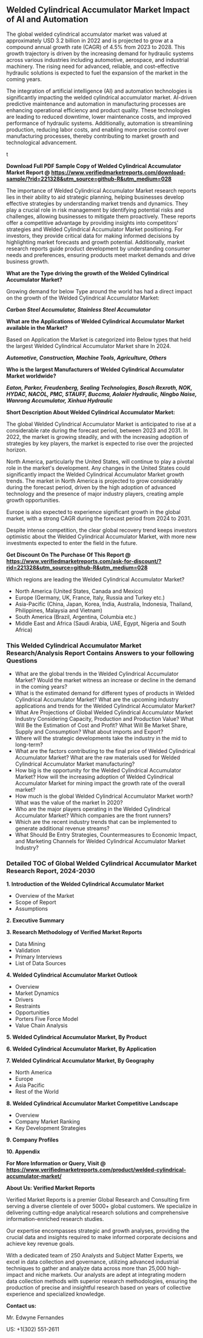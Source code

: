 <h2>Welded Cylindrical Accumulator Market Impact of AI and Automation</h2><p>The global welded cylindrical accumulator market was valued at approximately USD 3.2 billion in 2022 and is projected to grow at a compound annual growth rate (CAGR) of 4.5% from 2023 to 2028. This growth trajectory is driven by the increasing demand for hydraulic systems across various industries including automotive, aerospace, and industrial machinery. The rising need for advanced, reliable, and cost-effective hydraulic solutions is expected to fuel the expansion of the market in the coming years.</p><p>The integration of artificial intelligence (AI) and automation technologies is significantly impacting the welded cylindrical accumulator market. AI-driven predictive maintenance and automation in manufacturing processes are enhancing operational efficiency and product quality. These technologies are leading to reduced downtime, lower maintenance costs, and improved performance of hydraulic systems. Additionally, automation is streamlining production, reducing labor costs, and enabling more precise control over manufacturing processes, thereby contributing to market growth and technological advancement.</p>t</p><p id="" class=""><strong>Download Full PDF Sample Copy of Welded Cylindrical Accumulator Market Report @ <a href="https://www.verifiedmarketreports.com/download-sample/?rid=221328&utm_source=github-R&utm_medium=028" target="_blank">https://www.verifiedmarketreports.com/download-sample/?rid=221328&utm_source=github-R&utm_medium=028</a></strong></p><p>The importance of&nbsp;Welded Cylindrical Accumulator Market research reports lies in their ability to aid strategic planning, helping businesses develop effective strategies by understanding market trends and dynamics. They play a crucial role in risk management by identifying potential risks and challenges, allowing businesses to mitigate them proactively. These reports offer a competitive advantage by providing insights into competitors' strategies and Welded Cylindrical Accumulator Market positioning. For investors, they provide critical data for making informed decisions by highlighting market forecasts and growth potential. Additionally, market research reports guide product development by understanding consumer needs and preferences, ensuring products meet market demands and drive business growth.</p><p><strong>What are the&nbsp;Type driving the growth of the Welded Cylindrical Accumulator Market?</strong></p><p id="" class="">Growing demand for below Type around the world has had a direct impact on the growth of the Welded Cylindrical Accumulator Market:</p><em><strong>Carbon Steel Accumulator, Stainless Steel Accumulator</strong></em></p><strong>What are the&nbsp;Applications&nbsp;of Welded Cylindrical Accumulator Market available in the Market?</strong></p><p id="" class="">Based on Application the Market is categorized into Below types that held the largest Welded Cylindrical Accumulator Market share In 2024.</p><em><strong>Automotive, Construction, Machine Tools, Agriculture, Others</strong></em></p><strong>Who is the largest Manufacturers of Welded Cylindrical Accumulator Market worldwide?</strong></p><p><em><strong>Eaton, Parker, Freudenberg, Sealing Technologies, Bosch Rexroth, NOK, HYDAC, NACOL, PMC, STAUFF, Buccma, Aolaier Hydraulic, Ningbo Naise, Wanrong Accumulator, Xinhua Hydraulic</strong></em></p><p id="" class=""><strong>Short Description About Welded Cylindrical Accumulator Market:</strong></p><p>The global Welded Cylindrical Accumulator Market is anticipated to rise at a considerable rate during the forecast period, between 2023 and 2031. In 2022, the market is growing steadily, and with the increasing adoption of strategies by key players, the market is expected to rise over the projected horizon.</p><p>North America, particularly the United States, will continue to play a pivotal role in the market's development. Any changes in the United States could significantly impact the Welded Cylindrical Accumulator Market growth trends. The market in North America is projected to grow considerably during the forecast period, driven by the high adoption of advanced technology and the presence of major industry players, creating ample growth opportunities.</p><p>Europe is also expected to experience significant growth in the global market, with a strong CAGR during the forecast period from 2024 to 2031.</p><p>Despite intense competition, the clear global recovery trend keeps investors optimistic about the Welded Cylindrical Accumulator Market, with more new investments expected to enter the field in the future.</p><p id="" class=""><strong>Get Discount On The Purchase Of This Report @ <a href="https://www.verifiedmarketreports.com/ask-for-discount/?rid=221328&utm_source=github-R&utm_medium=028" target="_blank">https://www.verifiedmarketreports.com/ask-for-discount/?rid=221328&utm_source=github-R&utm_medium=028</a></strong></p>Which regions are leading the Welded Cylindrical Accumulator Market?</p><ul><li>North America (United States, Canada and Mexico)</li><li>Europe (Germany, UK, France, Italy, Russia and Turkey etc.)</li><li>Asia-Pacific (China, Japan, Korea, India, Australia, Indonesia, Thailand, Philippines, Malaysia and Vietnam)</li><li>South America (Brazil, Argentina, Columbia etc.)</li><li>Middle East and Africa (Saudi Arabia, UAE, Egypt, Nigeria and South Africa)</li></ul><h3 id="" class="">This Welded Cylindrical Accumulator Market Research/Analysis Report Contains Answers to your following Questions</h3><ul><li>What are the global trends in the Welded Cylindrical Accumulator Market? Would the market witness an increase or decline in the demand in the coming years?</li><li>What is the estimated demand for different types of products in Welded Cylindrical Accumulator Market? What are the upcoming industry applications and trends for the Welded Cylindrical Accumulator Market?</li><li>What Are Projections of Global Welded Cylindrical Accumulator Market Industry Considering Capacity, Production and Production Value? What Will Be the Estimation of Cost and Profit? What Will Be Market Share, Supply and Consumption? What about imports and Export?</li><li>Where will the strategic developments take the industry in the mid to long-term?</li><li>What are the factors contributing to the final price of Welded Cylindrical Accumulator Market? What are the raw materials used for Welded Cylindrical Accumulator Market manufacturing?</li><li>How big is the opportunity for the Welded Cylindrical Accumulator Market? How will the increasing adoption of Welded Cylindrical Accumulator Market for mining impact the growth rate of the overall market?</li><li>How much is the global Welded Cylindrical Accumulator Market worth? What was the value of the market In 2020?</li><li>Who are the major players operating in the Welded Cylindrical Accumulator Market? Which companies are the front runners?</li><li>Which are the recent industry trends that can be implemented to generate additional revenue streams?</li><li>What Should Be Entry Strategies, Countermeasures to Economic Impact, and Marketing Channels for Welded Cylindrical Accumulator Market Industry?</li></ul><h3 id="" class="">Detailed TOC of Global Welded Cylindrical Accumulator Market Research Report, 2024-2030</h3><p id="" class=""><strong>1. Introduction of the Welded Cylindrical Accumulator Market</strong></p><ul><li>Overview of the Market</li><li>Scope of Report</li><li>Assumptions</li></ul><p id="" class=""><strong>2. Executive Summary</strong></p><p id="" class=""><strong>3. Research Methodology of Verified Market Reports</strong></p><ul><li>Data Mining</li><li>Validation</li><li>Primary Interviews</li><li>List of Data Sources</li></ul><p id="" class=""><strong>4. Welded Cylindrical Accumulator Market Outlook</strong></p><ul><li>Overview</li><li>Market Dynamics</li><li>Drivers</li><li>Restraints</li><li>Opportunities</li><li>Porters Five Force Model</li><li>Value Chain Analysis</li></ul><p id="" class=""><strong>5. Welded Cylindrical Accumulator Market, By Product</strong></p><p id="" class=""><strong>6. Welded Cylindrical Accumulator Market, By Application</strong></p><p id="" class=""><strong>7. Welded Cylindrical Accumulator Market, By Geography</strong></p><ul><li>North America</li><li>Europe</li><li>Asia Pacific</li><li>Rest of the World</li></ul><p id="" class=""><strong>8. Welded Cylindrical Accumulator Market Competitive Landscape</strong></p><ul><li>Overview</li><li>Company Market Ranking</li><li>Key Development Strategies</li></ul><p id="" class=""><strong>9. Company Profiles</strong></p><p id="" class=""><strong>10. Appendix</strong></p><p id="" class=""><strong>For More Information or Query, Visit @ <a href="https://www.verifiedmarketreports.com/product/welded-cylindrical-accumulator-market/" target="_blank">https://www.verifiedmarketreports.com/product/welded-cylindrical-accumulator-market/</a></strong></p><p id="" class=""><strong>About Us: Verified Market Reports</strong></p><p id="" class="">Verified Market Reports is a premier Global Research and Consulting firm serving a diverse clientele of over 5000+ global customers. We specialize in delivering cutting-edge analytical research solutions and comprehensive information-enriched research studies.</p><p id="" class="">Our expertise encompasses strategic and growth analyses, providing the crucial data and insights required to make informed corporate decisions and achieve key revenue goals.</p><p id="" class="">With a dedicated team of 250 Analysts and Subject Matter Experts, we excel in data collection and governance, utilizing advanced industrial techniques to gather and analyze data across more than 25,000 high-impact and niche markets. Our analysts are adept at integrating modern data collection methods with superior research methodologies, ensuring the production of precise and insightful research based on years of collective experience and specialized knowledge.</p><p id="" class=""><strong>Contact us:</strong></p><p id="" class="">Mr. Edwyne Fernandes</p><p id="" class="">US: +1(302) 551-2611</p>